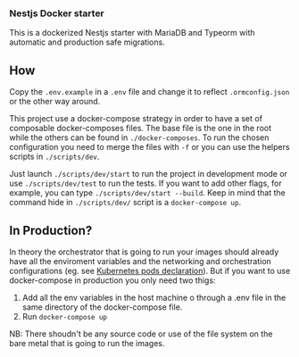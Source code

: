 ### Nestjs Docker starter
This is a dockerized Nestjs starter with MariaDB and Typeorm with automatic and production safe migrations.

## How
Copy the `.env.example` in a `.env` file and change it to reflect `.ormconfig.json` or the other way around.

This project use a docker-compose strategy in order to have a set of composable docker-composes files. The base file is the one in the root while the others can be found in `./docker-composes`. To run the chosen configuration you need to merge the files with `-f` or you can use the helpers scripts in `./scripts/dev`.

Just launch `./scripts/dev/start` to run the project in development mode or use `./scripts/dev/test` to run the tests. If you want to add other flags, for example, you can type `./scripts/dev/start --build`. Keep in mind that the command hide in `./scripts/dev/` script is a `docker-compose up`.

## In Production?
In theory the orchestrator that is going to run your images should already have all the enviroment variables and the networking and orchestration configurations (eg. see [Kubernetes pods declaration](https://kubernetes.io/docs/tasks/inject-data-application/define-environment-variable-container/)). But if you want to use docker-compose in production you only need two thigs:
  1. Add all the env variables in the host machine o through a .env file in the same directory of the docker-compose file.
  2. Run `docker-compose up`

NB: There shoudn't be any source code or use of the file system on the bare metal that is going to run the images.
